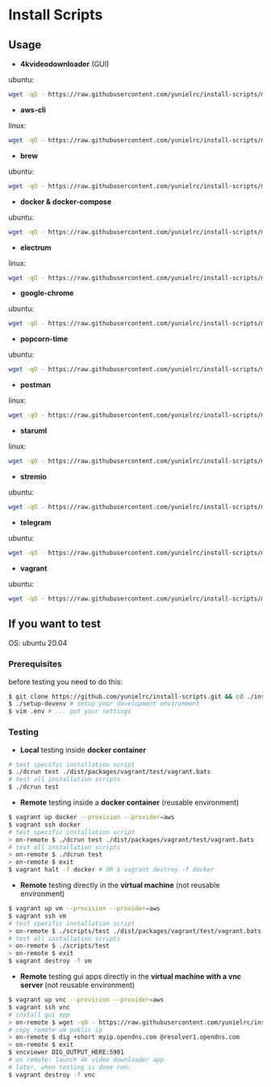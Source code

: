 # Install Scripts

## Usage

- **4kvideodownloader** (GUI)

ubuntu:

```sh
wget -qO - https://raw.githubusercontent.com/yunielrc/install-scripts/master/dist/packages/4kvideodownloader/4kvideodownloader-ubuntu | bash
```

- **aws-cli**

linux:

```sh
wget -qO - https://raw.githubusercontent.com/yunielrc/install-scripts/master/dist/packages/aws-cli/aws-cli-linux | bash
```

- **brew**

ubuntu:

```sh
wget -qO - https://raw.githubusercontent.com/yunielrc/install-scripts/master/dist/packages/brew/brew-ubuntu | bash
```

- **docker & docker-compose**

ubuntu:

```sh
wget -qO - https://raw.githubusercontent.com/yunielrc/install-scripts/master/dist/packages/docker/docker-ubuntu | bash
```

- **electrum**

linux:

```sh
wget -qO - https://raw.githubusercontent.com/yunielrc/install-scripts/master/dist/packages/electrum/electrum-linux | bash
```

- **google-chrome**

ubuntu:

```sh
wget -qO - https://raw.githubusercontent.com/yunielrc/install-scripts/master/dist/packages/google-chrome/google-chrome-ubuntu | bash
```

- **popcorn-time**

ubuntu:

```sh
wget -qO - https://raw.githubusercontent.com/yunielrc/install-scripts/master/dist/packages/popcorn-time/popcorn-time-ubuntu | bash
```

- **postman**

linux:

```sh
wget -qO - https://raw.githubusercontent.com/yunielrc/install-scripts/master/dist/packages/postman/postman-linux | bash
```

- **staruml**

linux:

```sh
wget -qO - https://raw.githubusercontent.com/yunielrc/install-scripts/master/dist/packages/staruml/staruml-linux | bash
```

- **stremio**

ubuntu:

```sh
wget -qO - https://raw.githubusercontent.com/yunielrc/install-scripts/master/dist/packages/stremio/stremio-linux | bash
```

- **telegram**

ubuntu:

```sh
wget -qO - https://raw.githubusercontent.com/yunielrc/install-scripts/master/dist/packages/telegram/telegram-linux | bash
```

- **vagrant**

ubuntu:

```sh
wget -qO - https://raw.githubusercontent.com/yunielrc/install-scripts/master/dist/packages/vagrant/vagrant-ubuntu | bash
```

## If you want to test

OS: ubuntu 20.04

### Prerequisites

before testing you need to do this:

```sh
$ git clone https://github.com/yunielrc/install-scripts.git && cd ./install-scripts
$ ./setup-devenv # setup your development environment
$ vim .env # ... put your settings
```

### Testing

- **Local** testing inside **docker container**

```sh
# test specific installation script
$ ./dcrun test ./dist/packages/vagrant/test/vagrant.bats
# test all installation scripts
$ ./dcrun test
```

- **Remote** testing inside a **docker container** (reusable environment)

```sh
$ vagrant up docker --provision --provider=aws
$ vagrant ssh docker
# test specific installation script
> on-remote $ ./dcrun test ./dist/packages/vagrant/test/vagrant.bats
# test all installation scripts
> on-remote $ ./dcrun test
> on-remote $ exit
$ vagrant halt -f docker # OR $ vagrant destroy -f docker
```

- **Remote** testing directly in the **virtual machine** (not reusable environment)

```sh
$ vagrant up vm --provision --provider=aws
$ vagrant ssh vm
# test specific installation script
> on-remote $ ./scripts/test ./dist/packages/vagrant/test/vagrant.bats
# test all installation scripts
> on-remote $ ./scripts/test
> on-remote $ exit
$ vagrant destroy -f vm
```

- **Remote** testing gui apps directly in the **virtual machine with a vnc server** (not reusable environment)

```sh
$ vagrant up vnc --provision --provider=aws
$ vagrant ssh vnc
# install gui app
> on-remote $ wget -qO - https://raw.githubusercontent.com/yunielrc/install-scripts/master/dist/packages/4kvideodownloader/4kvideodownloader-ubuntu | bash
# copy remote vm public ip
> on-remote $ dig +short myip.opendns.com @resolver1.opendns.com
> on-remote $ exit
$ vncviewer DIG_OUTPUT_HERE:5901
# on remote: launch 4k video downloader app
# later, when testing is done run:
$ vagrant destroy -f vnc
```
